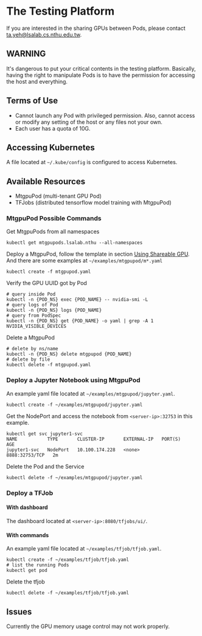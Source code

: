 # The Testing Platform
If you are interested in the sharing GPUs between Pods, please contact ta.yeh@lsalab.cs.nthu.edu.tw.

## WARNING
It's dangerous to put your critical contents in the testing platform. Basically, having the right to manipulate Pods is to have the permission for accessing the host and everything.

## Terms of Use
* Cannot launch any Pod with privileged permission. Also, cannot access or modify any setting of the host or any files not your own.
* Each user has a quota of 10G.

## Accessing Kubernetes
A file located at ```~/.kube/config``` is configured to access Kubernetes.

## Available Resources
* MtgpuPod (multi-tenant GPU Pod)
* TFJobs (distributed tensorflow model training with MtgpuPod)

### MtgpuPod Possible Commands
Get MtgpuPods from all namespaces
```
kubectl get mtgpupods.lsalab.nthu --all-namespaces
```
Deploy a MtgpuPod, follow the template in section [Using Shareable GPU](README.md#using-shareable-gpu). And there are some examples at ```~/examples/mtgpupod/m*.yaml```
```
kubectl create -f mtgpupod.yaml
```
Verify the GPU UUID got by Pod
```
# query inside Pod
kubectl -n {POD_NS} exec {POD_NAME} -- nvidia-smi -L
# query logs of Pod
kubectl -n {POD_NS} logs {POD_NAME}
# query from PodSpec
kubectl -n {POD_NS} get {POD_NAME} -o yaml | grep -A 1 NVIDIA_VISIBLE_DEVICES
```
Delete a MtgpuPod
```
# delete by ns/name
kubectl -n {POD_NS} delete mtgpupod {POD_NAME}
# delete by file
kubectl delete -f mtgpupod.yaml
```

### Deploy a Jupyter Notebook using MtgpuPod
An example yaml file located at ```~/examples/mtgpupod/jupyter.yaml```.
```
kubectl create -f ~/examples/mtgpupod/jupyter.yaml
```
Get the NodePort and access the notebook from ```<server-ip>:32753``` in this example.
```
kubectl get svc jupyter1-svc
NAME           TYPE       CLUSTER-IP       EXTERNAL-IP   PORT(S)          AGE
jupyter1-svc   NodePort   10.100.174.228   <none>        8888:32753/TCP   2m
```
Delete the Pod and the Service
```
kubectl delete -f ~/examples/mtgpupod/jupyter.yaml
```

### Deploy a TFJob
#### With dashboard
The dashboard located at ```<server-ip>:8080/tfjobs/ui/```.
#### With commands
An example yaml file located at ```~/examples/tfjob/tfjob.yaml```.
```
kubectl create -f ~/examples/tfjob/tfjob.yaml
# list the running Pods
kubectl get pod
```
Delete the tfjob
```
kubectl delete -f ~/examples/tfjob/tfjob.yaml
```

## Issues
Currently the GPU memory usage control may not work properly.
